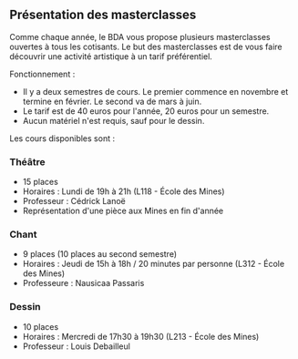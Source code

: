 ## Présentation des masterclasses

Comme chaque année, le BDA vous propose plusieurs masterclasses ouvertes à tous les cotisants. Le but des masterclasses est de vous faire découvrir une activité artistique à un tarif préférentiel.

Fonctionnement :

* Il y a deux semestres de cours. Le premier commence en novembre et termine en février. Le second va de mars à juin.
* Le tarif est de 40 euros pour l'année, 20 euros pour un semestre.
* Aucun matériel n'est requis, sauf pour le dessin.


Les cours disponibles sont :

### Théâtre
* 15 places
* Horaires : Lundi de 19h à 21h (L118 - École des Mines)
* Professeur : Cédrick Lanoë
* Représentation d'une pièce aux Mines en fin d'année

### Chant
* 9 places (10 places au second semestre)
* Horaires : Jeudi de 15h à 18h / 20 minutes par personne (L312 - École des Mines)
* Professeure : Nausicaa Passaris
### Dessin
* 10 places
* Horaires : Mercredi de 17h30 à 19h30 (L213 - École des Mines)
* Professeur : Louis Debailleul